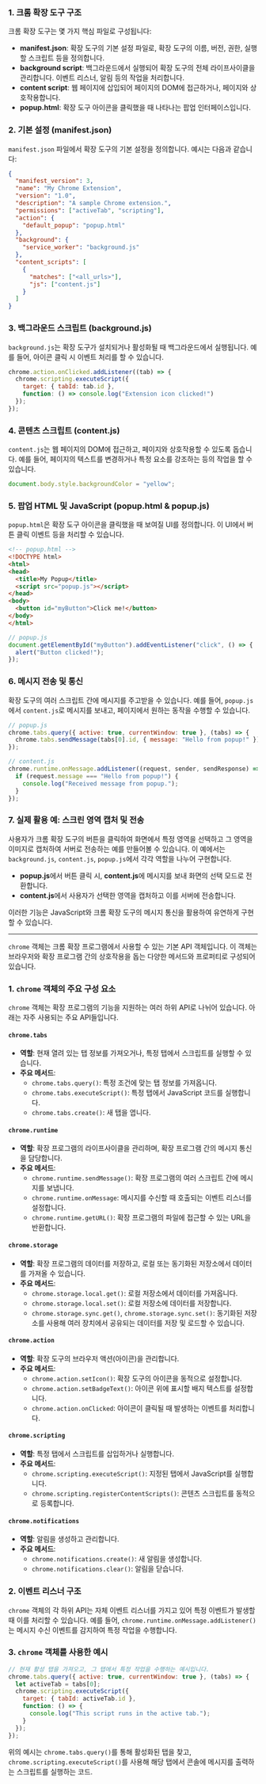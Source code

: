 ### 1. 크롬 확장 도구 구조
크롬 확장 도구는 몇 가지 핵심 파일로 구성됩니다:

- **manifest.json**: 확장 도구의 기본 설정 파일로, 확장 도구의 이름, 버전, 권한, 실행할 스크립트 등을 정의합니다.
- **background script**: 백그라운드에서 실행되어 확장 도구의 전체 라이프사이클을 관리합니다. 이벤트 리스너, 알림 등의 작업을 처리합니다.
- **content script**: 웹 페이지에 삽입되어 페이지의 DOM에 접근하거나, 페이지와 상호작용합니다.
- **popup.html**: 확장 도구 아이콘을 클릭했을 때 나타나는 팝업 인터페이스입니다.

### 2. 기본 설정 (manifest.json)
`manifest.json` 파일에서 확장 도구의 기본 설정을 정의합니다. 예시는 다음과 같습니다:

```json
{
  "manifest_version": 3,
  "name": "My Chrome Extension",
  "version": "1.0",
  "description": "A sample Chrome extension.",
  "permissions": ["activeTab", "scripting"],
  "action": {
    "default_popup": "popup.html"
  },
  "background": {
    "service_worker": "background.js"
  },
  "content_scripts": [
    {
      "matches": ["<all_urls>"],
      "js": ["content.js"]
    }
  ]
}
```

### 3. 백그라운드 스크립트 (background.js)
`background.js`는 확장 도구가 설치되거나 활성화될 때 백그라운드에서 실행됩니다. 예를 들어, 아이콘 클릭 시 이벤트 처리를 할 수 있습니다.

```javascript
chrome.action.onClicked.addListener((tab) => {
  chrome.scripting.executeScript({
    target: { tabId: tab.id },
    function: () => console.log("Extension icon clicked!")
  });
});
```

### 4. 콘텐츠 스크립트 (content.js)
`content.js`는 웹 페이지의 DOM에 접근하고, 페이지와 상호작용할 수 있도록 돕습니다. 예를 들어, 페이지의 텍스트를 변경하거나 특정 요소를 강조하는 등의 작업을 할 수 있습니다.

```javascript
document.body.style.backgroundColor = "yellow";
```

### 5. 팝업 HTML 및 JavaScript (popup.html & popup.js)
`popup.html`은 확장 도구 아이콘을 클릭했을 때 보여질 UI를 정의합니다. 이 UI에서 버튼 클릭 이벤트 등을 처리할 수 있습니다.

```html
<!-- popup.html -->
<!DOCTYPE html>
<html>
<head>
  <title>My Popup</title>
  <script src="popup.js"></script>
</head>
<body>
  <button id="myButton">Click me!</button>
</body>
</html>
```

```javascript
// popup.js
document.getElementById("myButton").addEventListener("click", () => {
  alert("Button clicked!");
});
```

### 6. 메시지 전송 및 통신
확장 도구의 여러 스크립트 간에 메시지를 주고받을 수 있습니다. 예를 들어, `popup.js`에서 `content.js`로 메시지를 보내고, 페이지에서 원하는 동작을 수행할 수 있습니다.

```javascript
// popup.js
chrome.tabs.query({ active: true, currentWindow: true }, (tabs) => {
  chrome.tabs.sendMessage(tabs[0].id, { message: "Hello from popup!" });
});

// content.js
chrome.runtime.onMessage.addListener((request, sender, sendResponse) => {
  if (request.message === "Hello from popup!") {
    console.log("Received message from popup.");
  }
});
```

### 7. 실제 활용 예: 스크린 영역 캡처 및 전송
사용자가 크롬 확장 도구의 버튼을 클릭하여 화면에서 특정 영역을 선택하고 그 영역을 이미지로 캡처하여 서버로 전송하는 예를 만들어볼 수 있습니다. 이 예에서는 `background.js`, `content.js`, `popup.js`에서 각각 역할을 나누어 구현합니다.

- **popup.js**에서 버튼 클릭 시, **content.js**에 메시지를 보내 화면의 선택 모드로 전환합니다.
- **content.js**에서 사용자가 선택한 영역을 캡처하고 이를 서버에 전송합니다.

이러한 기능은 JavaScript와 크롬 확장 도구의 메시지 통신을 활용하여 유연하게 구현할 수 있습니다.

---

`chrome` 객체는 크롬 확장 프로그램에서 사용할 수 있는 기본 API 객체입니다. 이 객체는 브라우저와 확장 프로그램 간의 상호작용을 돕는 다양한 메서드와 프로퍼티로 구성되어 있습니다.

### 1. `chrome` 객체의 주요 구성 요소
`chrome` 객체는 확장 프로그램의 기능을 지원하는 여러 하위 API로 나뉘어 있습니다. 아래는 자주 사용되는 주요 API들입니다.

#### `chrome.tabs`
- **역할**: 현재 열려 있는 탭 정보를 가져오거나, 특정 탭에서 스크립트를 실행할 수 있습니다.
- **주요 메서드**:
  - `chrome.tabs.query()`: 특정 조건에 맞는 탭 정보를 가져옵니다.
  - `chrome.tabs.executeScript()`: 특정 탭에서 JavaScript 코드를 실행합니다.
  - `chrome.tabs.create()`: 새 탭을 엽니다.

#### `chrome.runtime`
- **역할**: 확장 프로그램의 라이프사이클을 관리하며, 확장 프로그램 간의 메시지 통신을 담당합니다.
- **주요 메서드**:
  - `chrome.runtime.sendMessage()`: 확장 프로그램의 여러 스크립트 간에 메시지를 보냅니다.
  - `chrome.runtime.onMessage`: 메시지를 수신할 때 호출되는 이벤트 리스너를 설정합니다.
  - `chrome.runtime.getURL()`: 확장 프로그램의 파일에 접근할 수 있는 URL을 반환합니다.

#### `chrome.storage`
- **역할**: 확장 프로그램의 데이터를 저장하고, 로컬 또는 동기화된 저장소에서 데이터를 가져올 수 있습니다.
- **주요 메서드**:
  - `chrome.storage.local.get()`: 로컬 저장소에서 데이터를 가져옵니다.
  - `chrome.storage.local.set()`: 로컬 저장소에 데이터를 저장합니다.
  - `chrome.storage.sync.get()`, `chrome.storage.sync.set()`: 동기화된 저장소를 사용해 여러 장치에서 공유되는 데이터를 저장 및 로드할 수 있습니다.

#### `chrome.action`
- **역할**: 확장 도구의 브라우저 액션(아이콘)을 관리합니다.
- **주요 메서드**:
  - `chrome.action.setIcon()`: 확장 도구의 아이콘을 동적으로 설정합니다.
  - `chrome.action.setBadgeText()`: 아이콘 위에 표시할 배지 텍스트를 설정합니다.
  - `chrome.action.onClicked`: 아이콘이 클릭될 때 발생하는 이벤트를 처리합니다.

#### `chrome.scripting`
- **역할**: 특정 탭에서 스크립트를 삽입하거나 실행합니다.
- **주요 메서드**:
  - `chrome.scripting.executeScript()`: 지정된 탭에서 JavaScript를 실행합니다.
  - `chrome.scripting.registerContentScripts()`: 콘텐츠 스크립트를 동적으로 등록합니다.

#### `chrome.notifications`
- **역할**: 알림을 생성하고 관리합니다.
- **주요 메서드**:
  - `chrome.notifications.create()`: 새 알림을 생성합니다.
  - `chrome.notifications.clear()`: 알림을 닫습니다.

### 2. 이벤트 리스너 구조
`chrome` 객체의 각 하위 API는 자체 이벤트 리스너를 가지고 있어 특정 이벤트가 발생할 때 이를 처리할 수 있습니다. 예를 들어, `chrome.runtime.onMessage.addListener()`는 메시지 수신 이벤트를 감지하여 특정 작업을 수행합니다.

### 3. `chrome` 객체를 사용한 예시

```javascript
// 현재 활성 탭을 가져오고, 그 탭에서 특정 작업을 수행하는 예시입니다.
chrome.tabs.query({ active: true, currentWindow: true }, (tabs) => {
  let activeTab = tabs[0];
  chrome.scripting.executeScript({
    target: { tabId: activeTab.id },
    function: () => {
      console.log("This script runs in the active tab.");
    }
  });
});
```

위의 예시는 `chrome.tabs.query()`를 통해 활성화된 탭을 찾고, `chrome.scripting.executeScript()`를 사용해 해당 탭에서 콘솔에 메시지를 출력하는 스크립트를 실행하는 코드.

